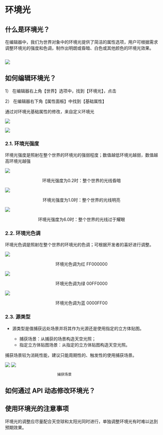 # 环境光

## 什么是环境光？

在编辑器中，我们为世界对象中的环境光提供了简洁的属性选项，用户可根据需求调整环境光的强度和色调，制作出明朗或昏暗、白色或其他颜色的环境光效果。

![]()

![](https://wstatic-a1.233leyuan.com/productdocs/static/boxcnfSyvbtkg557F2phSGUqMXf.png)

## 如何编辑环境光？

1） 在编辑器右上角【世界】选项中，找到【环境光】，点击

2） 在编辑器右下角【属性面板】中找到【基础属性】

通过对环境光基础属性的修改，来自定义环境光

![](https://wstatic-a1.233leyuan.com/productdocs/static/boxcneK5flKIoCdEejVcuWRRgsP.png)

![](https://wstatic-a1.233leyuan.com/productdocs/static/boxcnqGGIBMaYODiCwFQRvzFRvh.png)

### 2.1. 环境光强度

环境光强度是照射在整个世界的环境光的强弱程度；数值越低环境光越弱，数值越高环境光越强

![](https://wstatic-a1.233leyuan.com/productdocs/static/boxcnQd5oHe3ZVO2M2OiF4afsEb.png)

<div style="text-align: center">环境光强度为0.2时：整个世界的光线昏暗</div>

![](https://wstatic-a1.233leyuan.com/productdocs/static/boxcnfCUxIGrFgD1q10xtp75v4e.png)

<div style="text-align: center">环境光强度为1.0时：整个世界的光线明亮</div>

<div style="text-align: center"></div>

![](https://wstatic-a1.233leyuan.com/productdocs/static/boxcnTKgP9yaU8FXdpkYOHOdV5d.png)

<div style="text-align: center">环境光强度为6.0时：整个世界的光线过于耀眼</div>

### 2.2. 环境光色调

环境光色调是照射在整个世界的环境光的色调；可根据开发者的喜好进行调整。

![](https://wstatic-a1.233leyuan.com/productdocs/static/boxcn0GnDJ5L2BzhRh4XuJ9M2if.png)

<div style="text-align: center">环境光色调为红 FF000000</div>

![](https://wstatic-a1.233leyuan.com/productdocs/static/boxcn2J8VnxHGjMHKmIhcA6lnTe.png)

<div style="text-align: center">环境光色调为绿 00FF0000</div>

<div style="text-align: center"></div>

![](https://wstatic-a1.233leyuan.com/productdocs/static/boxcn5qCeuMZ2z8ekhcq1Emoqnc.png)

<div style="text-align: center">环境光色调为蓝 0000FF00</div>

### 2.3. 源类型

- 源类型是值捕获远处场景并将其作为光源还是使用指定的立方体贴图。

  - 捕获场景：从捕获的场景构造天空光照；
  - 指定立方体贴图场景：从指定的立方体贴图构造天空光照。

捕获场景较为消耗性能，建议只能周期性的、触发性的使用捕获场景。

![](https://wstatic-a1.233leyuan.com/productdocs/static/boxcnIGppjuTY3S6p85eV92Wbxd.png)
![](https://wstatic-a1.233leyuan.com/productdocs/static/boxcn8wzwLBgydfNLRCD3lnHLCd.png)

```ts
                        捕获场景                                                       指定立方体贴图场景
```

## 如何通过 API 动态修改环境光？

## 使用环境光的注意事项

环境光的调整应尽量配合天空球和太阳光同时进行，单独调整环境光有时难以达到预期效果。
